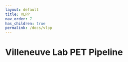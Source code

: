 ```yaml
---
layout: default
title: VLPP
nav_order: 7
has_children: true
permalink: /docs/vlpp
---
```


# Villeneuve Lab PET Pipeline
